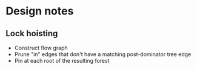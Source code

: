 # Design notes


## Lock hoisting
- Construct flow graph
- Prune "in" edges that don't have a matching post-dominator tree edge
- Pin at each root of the resulting forest
